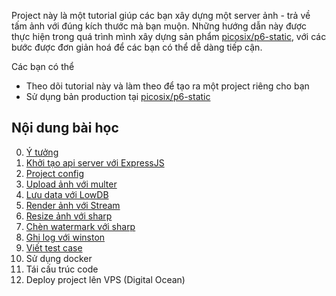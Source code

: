 Project này là một tutorial giúp các bạn xây dựng một server ảnh - trả về tấm ảnh với đúng kích thước mà bạn muộn. Những hướng dẫn này được thực hiện trong quá trình mình xây dựng sản phẩm [picosix/p6-static](https://github.com/picosix/p6-static), với các bước được đơn giản hoá để các bạn có thể dễ dàng tiếp cận.

Các bạn có thể 

- Theo dõi tutorial này và làm theo để tạo ra một project riêng cho bạn
- Sử dụng bản production tại [picosix/p6-static](https://github.com/picosix/p6-static)

## Nội dung bài học

0. [Ý tưởng](./document/0-idea.md)
1. [Khởi tạo api server với ExpressJS](./document/1-build-api-server-with-expressjs.md)
2. [Project config](./document/2.project-config.md)
3. [Upload ảnh với multer](./document/3-upload-image-with-multer.md)
4. [Lưu data với LowDB](./document/4-save-image-information-with-lowdb.md)
5. [Render ảnh với Stream](./document/5-render-image-with-stream.md)
6. [Resize ảnh với sharp](./document/6-resize-image-with-sharp.md)
7. [Chèn watermark với sharp](./document/7-embedded-watermark-with-sharp.md)
8. [Ghi log với winston](./document/8-write-log-with-winston.md)
9. [Viết test case](./document/9-write-test-case.md)
10. Sử dụng docker
11. Tái cấu trúc code
12. Deploy project lên VPS (Digital Ocean)
